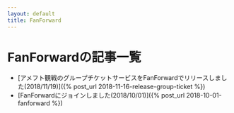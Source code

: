 ```yaml
---
layout: default
title: FanForward
---
```

# FanForwardの記事一覧

- [アメフト観戦のグループチケットサービスをFanForwardでリリースしました(2018/11/19)]({% post_url 2018-11-16-release-group-ticket %})
- [FanForwardにジョインしました(2018/10/01)]({% post_url 2018-10-01-fanforward %})

